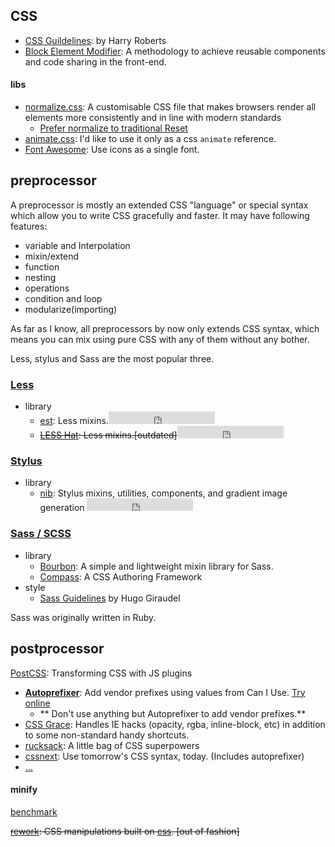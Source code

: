 ## CSS
- [CSS Guildelines](http://cssguidelin.es/): by Harry Roberts
- [Block Element Modifier](http://getbem.com/): A methodology to achieve reusable components and code sharing in the front-end.

#### libs
- [normalize.css](https://github.com/necolas/normalize.css/): A customisable CSS file that makes browsers render all elements more consistently and in line with modern standards
    + [Prefer normalize to traditional Reset](http://nicolasgallagher.com/about-normalize-css/)
- [animate.css](https://github.com/daneden/animate.css): I'd like to use it only as a css `animate` reference.
- [Font Awesome](https://github.com/FortAwesome/Font-Awesome): Use icons as a single font.

## preprocessor
A preprocessor is mostly an extended CSS "language" or special syntax which allow you to write CSS gracefully and faster. It may have following features:
- variable and Interpolation
- mixin/extend
- function
- nesting
- operations
- condition and loop
- modularize(importing)

As far as I know, all preprocessors by now only extends CSS syntax, which means you can mix using pure CSS with any of them without any bother.

Less, stylus and Sass are the most popular three.
### [Less](http://lesscss.org/)
- library
    + [est](https://github.com/ecomfe/est): Less mixins.<iframe src="https://ghbtns.com/github-btn.html?user=ecomfe&repo=est&type=star&count=true" frameborder="0" scrolling="0" width="170px" height="20px"></iframe>
    + <del>[LESS Hat](https://github.com/madebysource/lesshat): Less mixins.[outdated]<del><iframe src="https://ghbtns.com/github-btn.html?user=madebysource&repo=lesshat&type=star&count=true" frameborder="0" scrolling="0" width="170px" height="20px"></iframe>

### [Stylus](http://learnboost.github.io/stylus/)
- library
    - [nib](https://github.com/tj/nib): Stylus mixins, utilities, components, and gradient image generation <iframe src="https://ghbtns.com/github-btn.html?user=tj&repo=nib&type=star&count=true" frameborder="0" scrolling="0" width="170px" height="20px"></iframe>

### [Sass / SCSS](http://sass-lang.com/)
- library
    - [Bourbon](https://github.com/thoughtbot/bourbon): A simple and lightweight mixin library for Sass.
    - [Compass](https://github.com/Compass/compass/): A CSS Authoring Framework
- style
    - [Sass Guidelines](http://sass-guidelin.es/) by Hugo Giraudel

Sass was originally written in Ruby.

## postprocessor
[PostCSS][]: Transforming CSS with JS plugins
- **[Autoprefixer][]**: Add vendor prefixes using values from Can I Use. [Try online](http://simevidas.jsbin.com/gufoko/quiet)
    + ** Don't use anything but Autoprefixer to add vendor prefixes.**
- [CSS Grace][]: Handles IE hacks (opacity, rgba, inline-block, etc) in addition to some non-standard handy shortcuts.
- [rucksack][]: A little bag of CSS superpowers
- [cssnext][]: Use tomorrow's CSS syntax, today. (Includes autoprefixer)
- [...](https://github.com/postcss/postcss#plugins)

#### minify
[benchmark](https://github.com/GoalSmashers/css-minification-benchmark)

<del>[rework](https://github.com/reworkcss/rework): CSS manipulations built on [css](https://github.com/reworkcss/css). [out of fashion]</del>

[Autoprefixer]: https://github.com/postcss/autoprefixer
[CSS Grace]: https://github.com/cssdream/cssgrace
[cssnext]: https://github.com/cssnext/cssnext
[clean-css]: https://github.com/jakubpawlowicz/clean-css
[PostCSS]: https://github.com/postcss/postcss
[rucksack]: https://github.com/simplaio/rucksack
